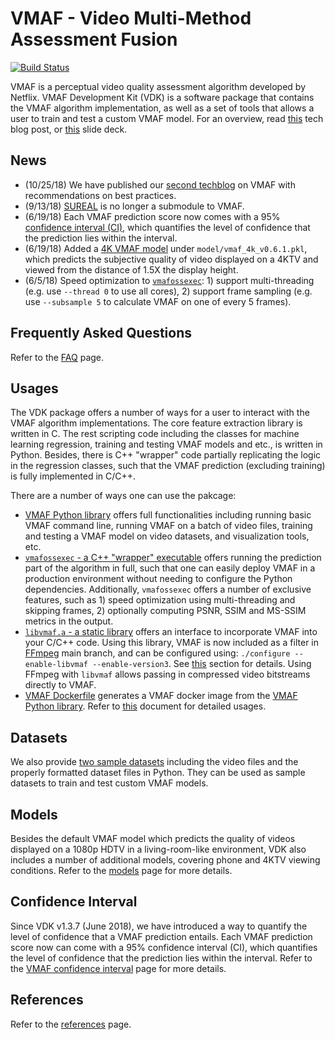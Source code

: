 VMAF - Video Multi-Method Assessment Fusion
===================
[![Build Status](https://travis-ci.org/Netflix/vmaf.svg?branch=master)](https://travis-ci.org/Netflix/vmaf)

VMAF is a perceptual video quality assessment algorithm developed by Netflix. VMAF Development Kit (VDK) is a software package that contains the VMAF algorithm implementation, as well as a set of tools that allows a user to train and test a custom VMAF model. For an overview, read [this](http://techblog.netflix.com/2016/06/toward-practical-perceptual-video.html) tech blog post, or [this](resource/doc/VMAF_ICIP17.pdf) slide deck.

## News

- (10/25/18) We have published our [second techblog](https://medium.com/netflix-techblog/vmaf-the-journey-continues-44b51ee9ed12) on VMAF with recommendations on best practices.
- (9/13/18) [SUREAL](https://github.com/Netflix/sureal) is no longer a submodule to VMAF. 
- (6/19/18) Each VMAF prediction score now comes with a 95% [confidence interval (CI)](resource/doc/conf_interval.md), which quantifies the level of confidence that the prediction lies within the interval.
- (6/19/18) Added a [4K VMAF model](resource/doc/models.md/#predict-quality-on-a-4ktv-screen-at-15h) under `model/vmaf_4k_v0.6.1.pkl`, which predicts the subjective quality of video displayed on a 4KTV and viewed from the distance of 1.5X the display height.
- (6/5/18) Speed optimization to [`vmafossexec`](resource/doc/vmafossexec.md): 1) support multi-threading (e.g. use `--thread 0` to use all cores), 2) support frame sampling (e.g. use `--subsample 5` to calculate VMAF on one of every 5 frames).

## Frequently Asked Questions

Refer to the [FAQ](FAQ.md) page.

## Usages

The VDK package offers a number of ways for a user to interact with the VMAF algorithm implementations. The core feature extraction library is written in C. The rest scripting code including the classes for machine learning regression, training and testing VMAF models and etc., is written in Python. Besides, there is C++ "wrapper" code partially replicating the logic in the regression classes, such that the VMAF prediction (excluding training) is fully implemented in C/C++.

There are a number of ways one can use the pakcage: 

  - [VMAF Python library](resource/doc/VMAF_Python_library.md) offers full functionalities including running basic VMAF command line, running VMAF on a batch of video files, training and testing a VMAF model on video datasets, and visualization tools, etc.
  - [`vmafossexec` - a C++ "wrapper" executable](resource/doc/vmafossexec.md) offers running the prediction part of the algorithm in full, such that one can easily deploy VMAF in a production environment without needing to configure the Python dependencies. Additionally, `vmafossexec` offers a number of exclusive features, such as 1) speed optimization using multi-threading and skipping frames, 2) optionally computing PSNR, SSIM and MS-SSIM metrics in the output.
  - [`libvmaf.a` - a static library](resource/doc/libvmaf.md) offers an interface to incorporate VMAF into your C/C++ code. Using this library, VMAF is now included as a filter in [FFmpeg](http://ffmpeg.org/) main branch, and can be configured using: `./configure --enable-libvmaf --enable-version3`. See [this](https://ffmpeg.org/ffmpeg-filters.html#libvmaf) section for details. Using FFmpeg with `libvmaf` allows passing in compressed video bitstreams directly to VMAF.
  - [VMAF Dockerfile](Dockerfile) generates a VMAF docker image from the [VMAF Python library](resource/doc/VMAF_Python_library.md). Refer to [this](resource/doc/docker.md) document for detailed usages.

## Datasets

We also provide [two sample datasets](resource/doc/datasets.md) including the video files and the properly formatted dataset files in Python. They can be used as sample datasets to train and test custom VMAF models.

## Models

Besides the default VMAF model which predicts the quality of videos displayed on a 1080p HDTV in a living-room-like environment, VDK also includes a number of additional models, covering phone and 4KTV viewing conditions. Refer to the [models](resource/doc/models.md) page for more details.

## Confidence Interval

Since VDK v1.3.7 (June 2018), we have introduced a way to quantify the level of confidence that a VMAF prediction entails. Each VMAF prediction score now can come with a 95% confidence interval (CI), which quantifies the level of confidence that the prediction lies within the interval. Refer to the [VMAF confidence interval](resource/doc/conf_interval.md) page for more details.

## References

Refer to the [references](resource/doc/references.md) page.
